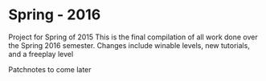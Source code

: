 # Spring - 2016
Project for Spring of 2015
This is the final compilation of all work done over the Spring 2016 semester. 
Changes include winable levels, new tutorials, and a freeplay level

Patchnotes to come later
